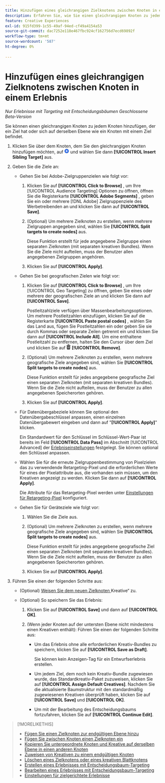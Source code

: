 ```yaml
---
title: Hinzufügen eines gleichrangigen Zielknotens zwischen Knoten in einem Erlebnis
description: Erfahren Sie, wie Sie einen gleichrangigen Knoten zu jedem Knoten hinzufügen, der ein Ziel hat oder sich auf derselben Ebene wie ein Knoten mit einem Ziel befindet.
feature: Creative Experiences
exl-id: 915fd399-1c55-49af-94ed-cf49a4154a53
source-git-commit: dac7252e118e467fbc924cf162756d7ecd69892f
workflow-type: tm+mt
source-wordcount: '587'
ht-degree: 0%

---
```


# Hinzufügen eines gleichrangigen Zielknotens zwischen Knoten in einem Erlebnis

*Nur Erlebnisse mit Targeting mit Entscheidungsbäumen*
*Geschlossene Beta-Version*

Sie können einen gleichrangigen Knoten zu jedem Knoten hinzufügen, der ein Ziel hat oder sich auf derselben Ebene wie ein Knoten mit einem Ziel befindet.

<!-- 1. Open the decision tree:


In a new experience


In an existing experience,
 -->

1. Klicken Sie über dem Knoten, dem Sie den gleichrangigen Knoten hinzufügen möchten, auf ![Hinzufügen](/help/creative/assets/add.png "Hinzufügen") und wählen Sie dann **[!UICONTROL Insert Sibling Target]** aus.

1. Geben Sie die Ziele an:

   * Gehen Sie bei Adobe-Zielgruppenzielen wie folgt vor:

      1. Klicken Sie auf **[!UICONTROL Click to Browse]** , um Ihre [!UICONTROL Audience Targeting] Optionen zu öffnen, öffnen Sie die Registerkarte **[!UICONTROL Adobe Segments]** , geben Sie ein oder mehrere [!DNL Adobe] Zielgruppenziele des Werbetreibenden an und klicken Sie dann auf **[!UICONTROL Save]**.

      1. (Optional) Um mehrere Zielknoten zu erstellen, wenn mehrere Zielgruppen angegeben sind, wählen Sie **[!UICONTROL Split targets to create nodes]** aus.

         Diese Funktion erstellt für jede angegebene Zielgruppe einen separaten Zielknoten (mit separaten kreativen Bundles). Wenn Sie die Ziele nicht aufteilen, muss der Benutzer allen angegebenen Zielgruppen angehören.

      1. Klicken Sie auf **[!UICONTROL Apply]**.

   * Gehen Sie bei geografischen Zielen wie folgt vor:

      1. Klicken Sie auf **[!UICONTROL Click to Browse]** , um Ihre [!UICONTROL Geo Targeting] zu öffnen, geben Sie eines oder mehrere der geografischen Ziele an und klicken Sie dann auf **[!UICONTROL Save]**.

         Postleitzahlziele verfügen über Massenbearbeitungsoptionen. Um mehrere Postleitzahlen einzufügen, klicken Sie auf die Registerkarte **[!UICONTROL Paste postal codes]** , wählen Sie das Land aus, fügen Sie Postleitzahlen ein oder geben Sie sie durch Kommas oder separate Zeilen getrennt ein und klicken Sie dann auf **[!UICONTROL Include All]**. Um eine enthaltene Postleitzahl zu entfernen, halten Sie den Cursor über dem Ziel und klicken Sie auf ![Entfernen](/help/creative/assets/delete.png "Entfernen") **[!UICONTROL Remove]**.

      1. (Optional) Um mehrere Zielknoten zu erstellen, wenn mehrere geografische Ziele angegeben sind, wählen Sie **[!UICONTROL Split targets to create nodes]** aus.

         Diese Funktion erstellt für jedes angegebene geografische Ziel einen separaten Zielknoten (mit separaten kreativen Bundles). Wenn Sie die Ziele nicht aufteilen, muss der Benutzer zu allen angegebenen Speicherorten gehören.

      1. Klicken Sie auf **[!UICONTROL Apply]**.

   * Für Datenübergabeziele können Sie optional den Datenübergabeschlüssel anpassen, einen einzelnen Datenübergabewert eingeben und dann auf &quot;**[!UICONTROL Apply]**&quot; klicken.

     Ein Standardwert für den Schlüssel im Schlüssel-Wert-Paar ist bereits im Feld **[!UICONTROL Data Pass]** im Abschnitt [!UICONTROL Advanced] der [Erlebniseinstellungen](experience-settings-targeting.md) festgelegt. Sie können optional den Schlüssel anpassen.

   * Wählen Sie für die erneute Zielgruppenbestimmung von Pixelzielen das zu verwendende Retargeting-Pixel und die erforderlichen Werte für eines der Pixelattribute aus, die vorhanden sein müssen, um den Kreativen angezeigt zu werden. Klicken Sie dann auf **[!UICONTROL Apply]**.

     Die Attribute für das Retargeting-Pixel werden unter [Einstellungen für Retargeting-Pixel](/help/creative/pixels/retargeting-pixel-manage.md) konfiguriert.

   * Gehen Sie für Geräteziele wie folgt vor:

      1. Wählen Sie die Ziele aus.

      1. (Optional) Um mehrere Zielknoten zu erstellen, wenn mehrere geografische Ziele angegeben sind, wählen Sie **[!UICONTROL Split targets to create nodes]** aus.

         Diese Funktion erstellt für jedes angegebene geografische Ziel einen separaten Zielknoten (mit separaten kreativen Bundles). Wenn Sie die Ziele nicht aufteilen, muss der Benutzer zu allen angegebenen Speicherorten gehören.

      1. Klicken Sie auf **[!UICONTROL Apply]**.

1. Führen Sie einen der folgenden Schritte aus:

   * (Optional) [Weisen Sie dem neuen Zielknoten ](experience-assign-creative-bundles.md)Kreative“ zu.

   * (Optional) So speichern Sie das Erlebnis:

      1. Klicken Sie auf **[!UICONTROL Save]** und dann auf **[!UICONTROL OK]**.

      1. (Wenn jeder Knoten auf der untersten Ebene nicht mindestens einen Kreativen enthält): Führen Sie einen der folgenden Schritte aus:

         * Um das Erlebnis ohne alle erforderlichen Kreativ-Bundles zu speichern, klicken Sie auf **[!UICONTROL Save as Draft]**.

           Sie können kein Anzeigen-Tag für ein Entwurfserlebnis erstellen.

         * Um jedem Ziel, dem noch kein Kreativ-Bundle zugewiesen wurde, das Standardkreativ-Paket zuzuweisen, klicken Sie auf **[!UICONTROL Assign Default Creatives]**. Nachdem Sie die aktualisierte Baumstruktur mit den standardmäßig zugewiesenen Kreativen überprüft haben, klicken Sie auf **[!UICONTROL Save]** und **[!UICONTROL OK]**.

         * Um mit der Bearbeitung des Entscheidungsbaums fortzufahren, klicken Sie auf **[!UICONTROL Continue Edit]**.

>[!MORELIKETHIS]
>
>* [Fügen Sie einen Zielknoten zur endgültigen Ebene hinzu](experience-target-node-add-final.md)
>* [Fügen Sie zwischen Knoten einen Zielknoten ein](experience-target-node-add-inner.md)
>* [Kopieren Sie untergeordnete Knoten und Kreative auf derselben Ebene in einen anderen Knoten](experience-target-node-copy.md)
>* [Zuweisen von Kreativen zu einem endgültigen Knoten](experience-assign-creative-bundles.md)
>* [Löschen eines Zielknotens oder eines kreativen Blattknotens](/help/creative/experiences/experience-target-node-delete.md)
>* [Erstellen eines Erlebnisses mit Entscheidungsbaum-Targeting](experience-create-targeting.md)
>* [Bearbeiten eines Erlebnisses mit Entscheidungsbaum-Targeting](experience-edit-targeting.md)
>* [Einstellungen für zielgerichtete Erlebnisse](experience-settings-targeting.md)
